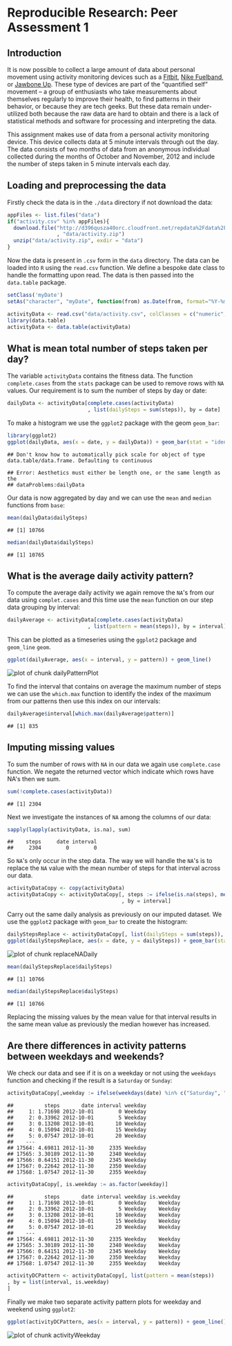# Reproducible Research: Peer Assessment 1

## Introduction

It is now possible to collect a large amount of data about personal movement using activity monitoring devices such as a [Fitbit](http://www.fitbit.com/home), [Nike Fuelband](http://www.nike.com/us/en_us/c/nikeplus-fuelband), or [Jawbone Up](https://jawbone.com/up). These type of devices are part of the “quantified self” movement – a group of enthusiasts who take measurements about themselves regularly to improve their health, to find patterns in their behavior, or because they are tech geeks. But these data remain under-utilized both because the raw data are hard to obtain and there is a lack of statistical methods and software for processing and interpreting the data.

This assignment makes use of data from a personal activity monitoring device. This device collects data at 5 minute intervals through out the day. The data consists of two months of data from an anonymous individual collected during the months of October and November, 2012 and include the number of steps taken in 5 minute intervals each day.


## Loading and preprocessing the data

Firstly check the data is in the `./data` directory if not download the data:


```r
appFiles <- list.files("data")
if("activity.csv" %in% appFiles){
  download.file("http://d396qusza40orc.cloudfront.net/repdata%2Fdata%2Factivity.zip"
                , "data/activity.zip")
  unzip("data/activity.zip", exdir = "data")
}
```

Now the data is present in `.csv` form in the `data` directory. The data can be loaded into `R` using the `read.csv` function. We define a bespoke date class to handle the formatting upon read. The data is then passed into the `data.table` package.


```r
setClass('myDate')
setAs("character", "myDate", function(from) as.Date(from, format="%Y-%m-%d") )

activityData <- read.csv("data/activity.csv", colClasses = c("numeric", "myDate", "integer"))
library(data.table)
activityData <- data.table(activityData)
```



## What is mean total number of steps taken per day?

The variable `activityData` contains the fitness data. The function `complete.cases` from the `stats` package can be used to remove rows with `NA` values. Our requirement is to sum the number of steps by day or date:


```r
dailyData <- activityData[complete.cases(activityData)
                          , list(dailySteps = sum(steps)), by = date]
```

To make a histogram we use the `ggplot2` package with the geom `geom_bar`:


```r
library(ggplot2)
ggplot(dailyData, aes(x = date, y = dailyData)) + geom_bar(stat = "identity")
```

```
## Don't know how to automatically pick scale for object of type data.table/data.frame. Defaulting to continuous
```

```
## Error: Aesthetics must either be length one, or the same length as the
## dataProblems:dailyData
```
Our data is now aggregated by day and we can use the `mean` and `median` functions from `base`:


```r
mean(dailyData$dailySteps)
```

```
## [1] 10766
```

```r
median(dailyData$dailySteps)
```

```
## [1] 10765
```

## What is the average daily activity pattern?

To compute the average daily activity we again remove the `NA`'s from our data using `complet.cases` and this time use the `mean` function on our step data grouping by interval:


```r
dailyAverage <- activityData[complete.cases(activityData)
                          , list(pattern = mean(steps)), by = interval]
```

This can be plotted as a timeseries using the `ggplot2` package and `geom_line` `geom`.


```r
ggplot(dailyAverage, aes(x = interval, y = pattern)) + geom_line()
```

![plot of chunk dailyPatternPlot](figure/dailyPatternPlot.png) 

To find the interval that contains on average the maximum number of steps we can use the 
`which.max` function to identify the index of the maximum from our patterns then use this index on our intervals:


```r
dailyAverage$interval[which.max(dailyAverage$pattern)]
```

```
## [1] 835
```

## Imputing missing values

To sum the number of rows with `NA` in our data we again use `complete.case` function. We negate the returned vector which indicate which rows have NA's then we sum.


```r
sum(!complete.cases(activityData))
```

```
## [1] 2304
```


Next we investigate the instances of `NA` among the columns of our data:


```r
sapply(lapply(activityData, is.na), sum)
```

```
##    steps     date interval 
##     2304        0        0
```

So `NA`'s only occur in the step data. The way we will handle the `NA`'s is to replace the `NA` value with the mean number of steps for that interval across our data.


```r
activityDataCopy <- copy(activityData)
activityDataCopy <- activityDataCopy[, steps := ifelse(is.na(steps), mean(steps, na.rm = TRUE), steps)
                                     , by = interval]
```

Carry out the same daily analysis as previously on our imputed dataset. We use the `ggplot2` package with `geom_bar` to create the histogram:


```r
dailyStepsReplace <- activityDataCopy[, list(dailySteps = sum(steps)), by = date]
ggplot(dailyStepsReplace, aes(x = date, y = dailySteps)) + geom_bar(stat = "identity")
```

![plot of chunk replaceNADaily](figure/replaceNADaily.png) 

```r
mean(dailyStepsReplace$dailySteps)
```

```
## [1] 10766
```

```r
median(dailyStepsReplace$dailySteps)
```

```
## [1] 10766
```

Replacing the missing values by the mean value for that interval results in the same mean value as previously the median however has increased.  

## Are there differences in activity patterns between weekdays and weekends?

We check our data and see if it is on a weekday or not using the `weekdays` function and checking if the result is a `Saturday` or `Sunday`:


```r
activityDataCopy[,weekday := ifelse(weekdays(date) %in% c("Saturday", "Sunday"), "Weekend", "Weekday")]
```

```
##          steps       date interval weekday
##     1: 1.71698 2012-10-01        0 Weekday
##     2: 0.33962 2012-10-01        5 Weekday
##     3: 0.13208 2012-10-01       10 Weekday
##     4: 0.15094 2012-10-01       15 Weekday
##     5: 0.07547 2012-10-01       20 Weekday
##    ---                                    
## 17564: 4.69811 2012-11-30     2335 Weekday
## 17565: 3.30189 2012-11-30     2340 Weekday
## 17566: 0.64151 2012-11-30     2345 Weekday
## 17567: 0.22642 2012-11-30     2350 Weekday
## 17568: 1.07547 2012-11-30     2355 Weekday
```

```r
activityDataCopy[, is.weekday := as.factor(weekday)]
```

```
##          steps       date interval weekday is.weekday
##     1: 1.71698 2012-10-01        0 Weekday    Weekday
##     2: 0.33962 2012-10-01        5 Weekday    Weekday
##     3: 0.13208 2012-10-01       10 Weekday    Weekday
##     4: 0.15094 2012-10-01       15 Weekday    Weekday
##     5: 0.07547 2012-10-01       20 Weekday    Weekday
##    ---                                               
## 17564: 4.69811 2012-11-30     2335 Weekday    Weekday
## 17565: 3.30189 2012-11-30     2340 Weekday    Weekday
## 17566: 0.64151 2012-11-30     2345 Weekday    Weekday
## 17567: 0.22642 2012-11-30     2350 Weekday    Weekday
## 17568: 1.07547 2012-11-30     2355 Weekday    Weekday
```

```r
activityDCPattern <- activityDataCopy[, list(pattern = mean(steps))
, by = list(interval, is.weekday)
]
```


Finally we make two separate activity pattern plots for weekday and weekend using `ggplot2`:


```r
ggplot(activityDCPattern, aes(x = interval, y = pattern)) + geom_line() + facet_wrap(~ is.weekday, nrow = 2)
```

![plot of chunk activityWeekday](figure/activityWeekday.png) 
